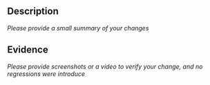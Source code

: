 ## Description

_Please provide a small summary of your changes_

## Evidence

_Please provide screenshots or a video to verify your change, and no regressions were introduce_
